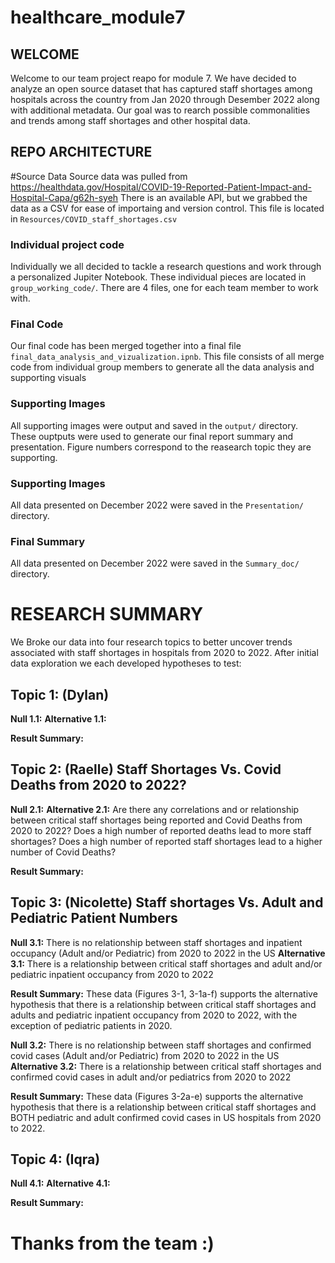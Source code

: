 # healthcare_module7

## WELCOME
Welcome to our team project reapo for module 7. We have decided to analyze an open source dataset that has captured staff shortages among hospitals across the country from Jan 2020 through Desember 2022 along with additional metadata. Our goal was to rearch possible commonalities and trends among staff shortages and other hospital data. 

## REPO ARCHITECTURE
#Source Data
Source data was pulled from https://healthdata.gov/Hospital/COVID-19-Reported-Patient-Impact-and-Hospital-Capa/g62h-syeh
There is an available API, but we grabbed the data as a CSV for ease of importaing and version control. 
This file is located in `Resources/COVID_staff_shortages.csv`

### Individual project code
Individually we all decided to tackle a research questions and work through a personalized Jupiter Notebook. These individual pieces are located in `group_working_code/`. There are 4 files, one for each team member to work with.

### Final Code
Our final code has been merged together into a final file `final_data_analysis_and_vizualization.ipnb`. This file consists of all merge code from individual group members to generate all the data analysis and supporting visuals 

### Supporting Images 
All supporting images were output and saved in the `output/` directory. These ouptputs were used to generate our final report summary and presentation. Figure numbers correspond to the reasearch topic they are supporting. 

### Supporting Images 
All data presented on December 2022 were saved in the `Presentation/` directory. 

### Final Summary
All data presented on December 2022 were saved in the `Summary_doc/` directory. 

# RESEARCH SUMMARY
We Broke our data into four research topics to better uncover trends associated with staff shortages in hospitals from 2020 to 2022. After initial data exploration we each developed hypotheses to test:

## Topic 1: (Dylan) 

__Null 1.1:__ 
__Alternative 1.1:__ 

__Result Summary:__ 

## Topic 2: (Raelle) Staff Shortages Vs. Covid Deaths from 2020 to 2022?

__Null 2.1:__ 
__Alternative 2.1:__ Are there any correlations and or relationship between critical staff shortages being reported and Covid Deaths from 2020 to 2022?
                        Does a high number of reported deaths lead to more staff shortages?
                        Does a high number of reported staff shortages lead to a higher number of Covid Deaths?

__Result Summary:__ 

## Topic 3: (Nicolette) Staff shortages Vs. Adult and Pediatric Patient Numbers

__Null 3.1:__ There is no relationship between staff shortages and inpatient occupancy (Adult and/or Pediatric) from 2020 to 2022 in the US
__Alternative 3.1:__ There is a relationship between critical staff shortages and adult and/or pediatric inpatient occupancy from 2020 to 2022

__Result Summary:__ These data (Figures 3-1, 3-1a-f) supports the alternative hypothesis that there is a relationship between critical staff shortages and adults and pediatric inpatient occupancy from 2020 to 2022, with the exception of pediatric patients in 2020. 

__Null 3.2:__ There is no relationship between staff shortages and confirmed covid cases (Adult and/or Pediatric) from 2020 to 2022 in the US
__Alternative 3.2:__ There is a relationship between critical staff shortages and confirmed covid cases in adult and/or pediatrics from 2020 to 2022

__Result Summary:__ These data (Figures 3-2a-e) supports the alternative hypothesis that there is a relationship between critical staff shortages and BOTH pediatric and adult confirmed covid cases in US hospitals from 2020 to 2022. 



## Topic 4: (Iqra)

__Null 4.1:__ 
__Alternative 4.1:__ 

__Result Summary:__ 


# Thanks from the team :)
